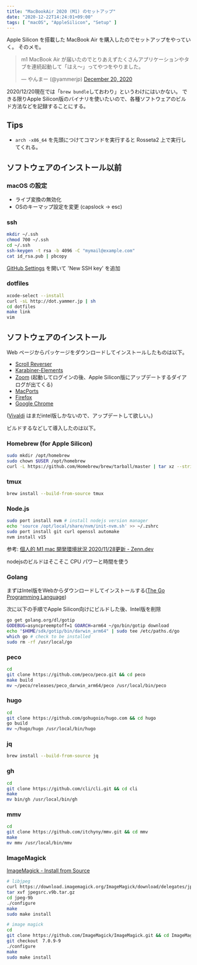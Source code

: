 ```yaml
---
title: "MacBookAir 2020 (M1) のセットアップ"
date: "2020-12-22T14:24:01+09:00"
tags: [ "macOS", "AppleSilicon", "Setup" ]
---
```


Apple Silicon を搭載した MacBook Air を購入したのでセットアップをやっていく。
そのメモ。

<blockquote class="twitter-tweet"><p lang="ja" dir="ltr">m1 MacBook Air が届いたのでとりあえずたくさんアプリケーションやタブを連続起動して「はえ〜」ってやつをやりました。</p>&mdash; やんまー (@yammerjp) <a href="https://twitter.com/yammerjp/status/1340576122795266048?ref_src=twsrc%5Etfw">December 20, 2020</a></blockquote> <script async src="https://platform.twitter.com/widgets.js" charset="utf-8"></script>

2020/12/20現在では「`brew bundle`しておわり」というわけにはいかない。
できる限りApple Silicon版のバイナリを使いたいので、各種ソフトウェアのビルド方法などを記録することにする。

## Tips

- `arch -x86_64` を先頭につけてコマンドを実行すると Rosseta2 上で実行してくれる。

## ソフトウェアのインストール以前

### macOS の設定

- ライブ変換の無効化
- OSのキーマップ設定を変更 (capslock -> esc)

### ssh

```sh
mkdir ~/.ssh
chmod 700 ~/.ssh
cd ~/.ssh
ssh-keygen -t rsa -b 4096 -C "mymail@example.com"
cat id_rsa.pub | pbcopy
```

[GitHub Settings](https://github.com/settings/keys) を開いて 'New SSH key' を追加

### dotfiles

```sh
xcode-select --install
curl -sL http://dot.yammer.jp | sh
cd dotfiles
make link
vim
```

## ソフトウェアのインストール


Web ページからパッケージをダウンロードしてインストールしたものは以下。

- [Scroll Reverser](https://pilotmoon.com/scrollreverser/)
- [Karabiner-Elements](https://karabiner-elements.pqrs.org/)
- [Zoom](https://zoom.us/download#client_4meeting) (起動してログインの後、Apple Silicon版にアップデートするダイアログが出てくる)
- [MacPorts](https://www.macports.org/install.php)
- [Firefox](https://www.mozilla.org/ja/firefox/new/)
- [Google Chrome](https://www.google.co.jp/chrome)

([Vivaldi](https://vivaldi.com/ja/) はまだintel版しかないので、アップデートして欲しい。)


ビルドするなどして導入したのは以下。

### Homebrew (for Apple Silicon)

```sh
sudo mkdir /opt/homebrew
sudo chown $USER /opt/homebrew
curl -L https://github.com/Homebrew/brew/tarball/master | tar xz --strip 1 -C /opt/homebrew
```

### tmux

```sh
brew install --build-from-source tmux
```

### Node.js

```sh
sudo port install nvm # install nodejs version manager
echo 'source /opt/local/share/nvm/init-nvm.sh' >> ~/.zshrc
sudo port install git curl openssl automake
nvm install v15
```

参考: [個人的 M1 mac 開発環境状況 2020/11/28更新 - Zenn.dev](https://zenn.dev/ioridev/articles/c74af379e4e73151790d)

nodejsのビルドはそこそこ CPU パワーと時間を使う

### Golang

まずはIntel版をWebからダウンロードしてインストールする([The Go Programming Language](https://golang.org/))

次に以下の手順でApple Silicon向けにビルドした後、Intel版を削除

```sh
go get golang.org/dl/gotip
GODEBUG=asyncpreemptoff=1 GOARCH=arm64 ~/go/bin/gotip download
echo "$HOME/sdk/gotip/bin/darwin_arm64" | sudo tee /etc/paths.d/go
which go # check to be installed
sudo rm -rf /usr/local/go
```

### peco

```sh
cd
git clone https://github.com/peco/peco.git && cd peco
make build
mv ~/peco/releases/peco_darwin_arm64/peco /usr/local/bin/peco
```

### hugo

```sh
cd
git clone https://github.com/gohugoio/hugo.com && cd hugo
go build
mv ~/hugo/hugo /usr/local/bin/hugo
```

### jq

```sh
brew install --build-from-source jq
```

### gh

```sh
cd
git clone https://github.com/cli/cli.git && cd cli
make
mv bin/gh /usr/local/bin/gh
```

### mmv

```sh
cd
git clone https://github.com/itchyny/mmv.git && cd mmv
make
mv mmv /usr/local/bin/mmv
```

### ImageMagick

[ImageMagick - Install from Source](https://imagemagick.org/script/install-source.php)

```sh
# libjpeg
curl https://download.imagemagick.org/ImageMagick/download/delegates/jpegsrc.v9b.tar.gz -o jpegsrc.v9b.tar.gz
tar xvf jpegsrc.v9b.tar.gz
cd jpeg-9b
./configure
make
sudo make install

# image magick
cd
git clone https://github.com/ImageMagick/ImageMagick.git && cd ImageMagick
git checkout　7.0.9-9
./configure
make
sudo make install
```
